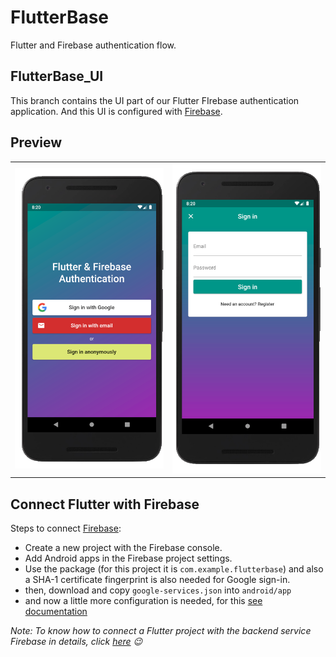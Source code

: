 # FlutterBase

Flutter and Firebase authentication flow.

## FlutterBase_UI

This branch contains the UI part of our Flutter FIrebase authentication application. And this UI is configured with [Firebase](https://console.firebase.google.com/).

## Preview

<div style="text-align: center"><table><tr>
<td style="text-align: center">
 <img src="media/sign_in_page.png" width="250" />
 </td>
<td style="text-align: center">
 <img src="media/email_sign_in_page.png" width="250"/>
 </tr></table>
 </div>
 
 ## Connect Flutter with Firebase
 
 Steps to connect [Firebase](https://console.firebase.google.com/):
 
- Create a new project with the Firebase console.
- Add Android apps in the Firebase project settings.
- Use the package (for this project it is `com.example.flutterbase`) and also a SHA-1 certificate fingerprint is also needed for Google sign-in.
- then, download and copy `google-services.json` into `android/app`
- and now a little more configuration is needed, for this [see documentation](https://firebase.google.com/docs/android/setup#add-config-file)

_Note: To know how to connect a Flutter project with the backend service Firebase in details, click [here](https://www.instagram.com/p/CDTe8gEga4j/?utm_source=ig_web_copy_link)  😉_
